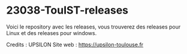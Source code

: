 # 23038-TouIST-releases

Voici le repository avec les releases, vous trouverez des releases pour Linux et des releases pour windows.

Credits : UPSILON
Site web : https://upsilon-toulouse.fr
